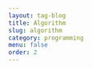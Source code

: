 ```yaml
---
layout: tag-blog
title: Algorithm
slug: algorithm
category: programming
menu: false
order: 2
---
```

